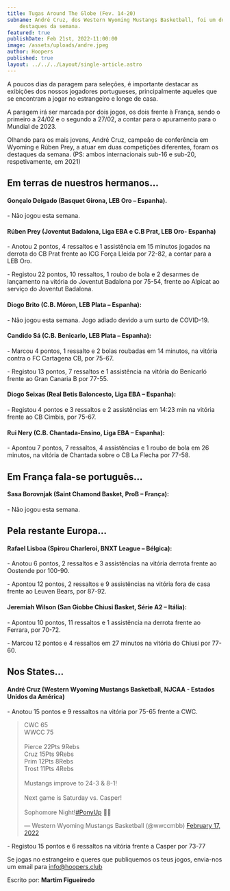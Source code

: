 ```yaml
---
title: Tugas Around The Globe (Fev. 14-20)
subname: André Cruz, dos Western Wyoming Mustangs Basketball, foi um dos
    destaques da semana.
featured: true
publishDate: Feb 21st, 2022-11:00:00
image: /assets/uploads/andre.jpeg
author: Hoopers
published: true
layout: ../../../Layout/single-article.astro
---
```


A poucos dias da paragem para seleções, é importante destacar as exibições dos nossos jogadores portugueses, principalmente aqueles que se encontram a jogar no estrangeiro e longe de casa.

A paragem irá ser marcada por dois jogos, os dois frente à França, sendo o primeiro a 24/02 e o segundo a 27/02, a contar para o apuramento para o Mundial de 2023.

Olhando para os mais jovens, André Cruz, campeão de conferência em Wyoming e Rúben Prey, a atuar em duas competições diferentes, foram os destaques da semana. (PS: ambos internacionais sub-16 e sub-20, respetivamente, em 2021)

## Em terras de nuestros hermanos…

#### **Gonçalo Delgado (Basquet Girona, LEB Oro – Espanha).**

\- Não jogou esta semana.

#### **Rúben Prey (Joventut Badalona, Liga EBA e C.B Prat, LEB Oro- Espanha)**

\- Anotou 2 pontos, 4 ressaltos e 1 assistência em 15 minutos jogados na derrota do CB Prat frente ao ICG Força Lleida por 72-82, a contar para a LEB Oro.

\- Registou 22 pontos, 10 ressaltos, 1 roubo de bola e 2 desarmes de lançamento na vitória do Joventut Badalona por 75-54, frente ao Alpicat ao serviço do Joventut Badalona.

#### **Diogo Brito (C.B. Móron, LEB Plata – Espanha):**

\- Não jogou esta semana. Jogo adiado devido a um surto de COVID-19.

#### **Candido Sá (C.B. Benicarlo, LEB Plata – Espanha):**

\- Marcou 4 pontos, 1 ressalto e 2 bolas roubadas em 14 minutos, na vitória contra o FC Cartagena CB, por 75-67.

\- Registou 13 pontos, 7 ressaltos e 1 assistência na vitória do Benicarló frente ao Gran Canaria B por 77-55.

#### **Diogo Seixas (Real Betis Baloncesto, Liga EBA – Espanha):**

\- Registou 4 pontos e 3 ressaltos e 2 assistências em 14:23 min na vitória frente ao CB Cimbis, por 75-67.

#### **Rui Nery (C.B. Chantada-Ensino, Liga EBA – Espanha):**

\- Apontou 7 pontos, 7 ressaltos, 4 assistências e 1 roubo de bola em 26 minutos, na vitória de Chantada sobre o CB La Flecha por 77-58.

## Em França fala-se português…

#### **Sasa Borovnjak (Saint Chamond Basket, ProB – França):**

\- Não jogou esta semana.

## Pela restante Europa…

#### **Rafael Lisboa (Spirou Charleroi, BNXT League – Bélgica):**

\- Anotou 6 pontos, 2 ressaltos e 3 assistências na vitória derrota frente ao Oostende por 100-90.

\- Apontou 12 pontos, 2 ressaltos e 9 assistências na vitória fora de casa frente ao Leuven Bears, por 87-92.

#### **Jeremiah Wilson (San Giobbe Chiusi Basket, Série A2 – Itália):**

\- Apontou 10 pontos, 11 ressaltos e 1 assistência na derrota frente ao Ferrara, por 70-72.

\- Marcou 12 pontos e 4 ressaltos em 27 minutos na vitória do Chiusi por 77-60.

## **Nos States…**

#### **André Cruz (Western Wyoming Mustangs Basketball, NJCAA - Estados Unidos da América)**

\- Anotou 15 pontos e 9 ressaltos na vitória por 75-65 frente a CWC.

<blockquote class="twitter-tweet"><p lang="en" dir="ltr">CWC 65<br>WWCC 75<br><br>Pierce 22Pts 9Rebs<br>Cruz 15Pts 9Rebs<br>Prim 12Pts 8Rebs<br>Trost 11Pts 4Rebs<br><br>Mustangs improve to 24-3 &amp; 8-1!<br><br>Next game is Saturday vs. Casper! <br><br>Sophomore Night!<a href="https://twitter.com/hashtag/PonyUp?src=hash&amp;ref_src=twsrc%5Etfw">#PonyUp</a> 🐴🐎</p>&mdash; Western Wyoming Mustangs Basketball (@wwccmbb) <a href="https://twitter.com/wwccmbb/status/1494167071512350721?ref_src=twsrc%5Etfw">February 17, 2022</a></blockquote> <script async src="https://platform.twitter.com/widgets.js" charset="utf-8"></script>

\- Registou 15 pontos e 6 ressaltos na vitória frente a Casper por 73-77

Se jogas no estrangeiro e queres que publiquemos os teus jogos, envia-nos um email para info@hoopers.club

Escrito por: **Martim Figueiredo**
